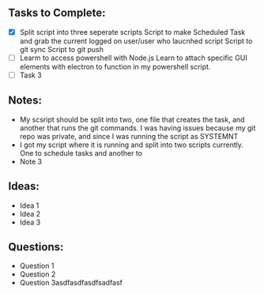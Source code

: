 ## Tasks to Complete:

- [x] Split script into three seperate scripts 
      Script to make Scheduled Task and grab the current logged on user/user who laucnhed script
      Script to git sync
      Script to git push
- [ ] Learm to access powershell with Node.js
      Learn to attach specific GUI elements with electron to function in my powershell script.
- [ ] Task 3

## Notes:

- My scsript should be split into two, one file that creates the task, and another that runs the git commands. I was having issues because my git repo was private, and since I was running the script as SYSTEMNT
- I got my script where it is running and split into two scripts currently. One to schedule tasks and another to 
- Note 3

## Ideas:

- Idea 1
- Idea 2
- Idea 3

## Questions:

- Question 1
- Question 2
- Question 3asdfasdfasdfsadfasf